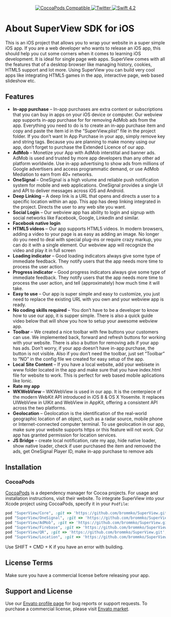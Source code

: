 <p align="center">
	<a href="https://cocoapods.org/pods/SuperView">
		<img src="https://img.shields.io/cocoapods/v/SuperView.svg" alt="CocoaPods Compatible">
	</a>
	<a href="https://twitter.com/brommko">
		<img src="https://img.shields.io/badge/twitter-@brommko-blue.svg?style=flat" alt="Twitter">
	</a>
  <a href="https://developer.apple.com/swift/">
    <img src="https://img.shields.io/badge/Swift-4.2-orange.svg?style=flat" alt="Swift 4.2">
  </a>
</p>

# About SuperView SDK for iOS

This is an iOS project that allows you to wrap your website in a super simple iOS app. If you are a web developer who wants to release an iOS app, this should help you cut some corners when it comes to learning iOS development. It is ideal for single page web apps. SuperView comes with all the features that of a desktop browser like managing history, cookies, HTML5 support and lot more. Using SuperView you can build very cool apps like integrating HTML5 games in the app, interactive page, web based slideshow etc.

## Features

* **In-app purchase** – In-app purchases are extra content or subscriptions that you can buy in apps on your iOS device or computer. Our webview app supports in-app purchase for for removing AdMob ads from the app. Everything you need to do is to create an in-app purchase item and copy and paste the item id in the “SuperView.plist” file in the project folder. If you don’t want In App Purchase in your app, simply remove key and string tags. Because you are planning to make money using our app, don’t forget to purchase the Extended Licence of our app.
*  **AdMob** – Monetize your App with AdMob interstital and banner ads. AdMob is used and trusted by more app developers than any other ad platform worldwide. Use in-app advertising to show ads from millions of Google advertisers and access programmatic demand, or use AdMob Mediation to earn from 40+ networks.
* **OneSignal** – OneSignal is a high volume and reliable push notification system for mobile and web applications. OneSignal provides a single UI and API to deliver messages across iOS and Android.
* **Deep Linking** – A deep link is a URL that opens and directs a user to a specific location within an app. This app has deep linking integrated in the project. Directs the user to any web site you want.
* **Social Login** – Our webview app has ability to login and signup with social networks like Facebook, Google, LinkedIn and similar.
* **Facebook native login**
* **HTML5 videos** – Our app supports HTML5 videos. In modern browsers, adding a video to your page is as easy as adding an image. No longer do you need to deal with special plug-ins or require crazy markup, you can do it with a single element. Our webview app will recognize the video and play it in full screen
* **Loading indicator** – Good loading indicators always give some type of immediate feedback. They notify users that the app needs more time to process the user action.
* **Progress indicator** – Good progress indicators always give some type of immediate feedback. They notify users that the app needs more time to process the user action, and tell (approximately) how much time it will take.
* **Easy to use** – Our app is super simple and easy to customize, you just need to replace the existing URL with you own and your webview app is ready.
* **No coding skills required** – You don’t have to be a developer to know how to use our app, it is supper simple. There is also a quick guide video below that will show you how to setup your awesome webview app.
* **Toolbar** – We created a nice toolbar with few buttons your customers can use. We implemented back, forward and refresh buttons for working with your website. There is also a button for removing ads if your app has ads. Don’t worry, if your app doesn’t have in-app purchase, the button is not visible. Also if you don’t need the toolbar, just set “Toolbar” to “NO” in the config file we created for easy setup of the app.
* **Local Site Content** – If you have a local website, add your webisete in www folder located in the app and make sure that you have index.html file for website to work. This is perfect for web based mobile aplications like Ionic.
* **Rate my app**
* **WKWebView** – WKWebView is used in our app. It is the centerpiece of the modern WebKit API introduced in iOS 8 & OS X Yosemite. It replaces UIWebView in UIKit and WebView in AppKit, offering a consistent API across the two platforms.
* **Geolocation** – Geolocation is the identification of the real-world geographic location of an object, such as a radar source, mobile phone or Internet-connected computer terminal. To use geolocation in our app, make sure your website supports https or this feature will not work. Our app has granted permission for location services.
* **JS Bridge** – create local notification, rate my app, hide native loader, show native loader, check if user purchased the item and removed the ads, get OneSignal Player ID, make in-app purchase to remove ads

## Installation
### CocoaPods

[CocoaPods](https://cocoapods.org) is a dependency manager for Cocoa projects. For usage and installation instructions, visit their website. To integrate SuperView into your Xcode project using CocoaPods, specify it in your `Podfile`:

```ruby
pod "SuperView/Core", :git => 'https://github.com/brommko/SuperView.git', :tag => '1.3.0'
pod "SuperView/OneSignal", :git => 'https://github.com/brommko/SuperView.git', :tag => '1.3.0'
pod "SuperView/AdMob", :git => 'https://github.com/brommko/SuperView.git', :tag => '1.3.0'
pod "SuperView/Firebase", :git => 'https://github.com/brommko/SuperView.git', :tag => '1.3.0'
pod "SuperView/QR", :git => 'https://github.com/brommko/SuperView.git', :tag => '1.3.0'
pod "SuperView/Location", :git => 'https://github.com/brommko/SuperView.git', :tag => '1.3.0'
```
Use SHIFT + CMD + K if you have an error with building.

## License Terms

Make sure you have a commercial license before releasing your app.

## Support and License

Use our [Envato profile page](https://codecanyon.net/user/brommkollc) for bug reports or support requests. To purchase a commercial license, please visit [Envato market](https://codecanyon.net/item/universal-webview-ios-app-push-notification-swift-admob-inapp-purchase/17383449).
